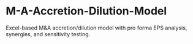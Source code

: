 # M-A-Accretion-Dilution-Model
Excel-based M&amp;A accretion/dilution model with pro forma EPS analysis, synergies, and sensitivity testing.
